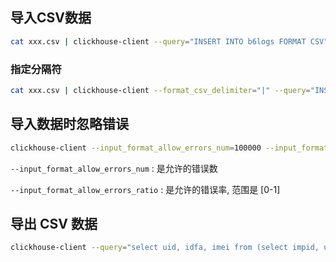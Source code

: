 ## 导入CSV数据

```sh
cat xxx.csv | clickhouse-client --query="INSERT INTO b6logs FORMAT CSV";
```

### 指定分隔符

```sh
cat xxx.csv | clickhouse-client --format_csv_delimiter="|" --query="INSERT INTO b6logs FORMAT CSV";
```



## 导入数据时忽略错误

```sh
clickhouse-client --input_format_allow_errors_num=100000 --input_format_allow_errors_ratio=0.2
```

`--input_format_allow_errors_num` : 是允许的错误数

`--input_format_allow_errors_ratio` : 是允许的错误率, 范围是 [0-1]



## 导出 CSV 数据

```sh
clickhouse-client --query="select uid, idfa, imei from (select impid, uid from b2logs where impid >= 15289903030261609347 and impid <= 15289904230261609347) any inner join (select impid, idfa, imei from b6logs where impid >= 15289903030261609347 and impid <= 15289904230261609347) using(impid) format CSV" > 9c9dc608-269b-4f02-b122-ef5dffb2669d.log
```

